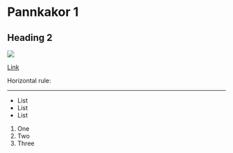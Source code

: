 # Pannkakor 1 
## Heading 2 

![](http://localhost:3000/recept-bilder/pannkakor.png) 

[Link](http://a.com)     


Horizontal rule:

--- 


* List
* List
* List 


1. One
2. Two
3. Three 